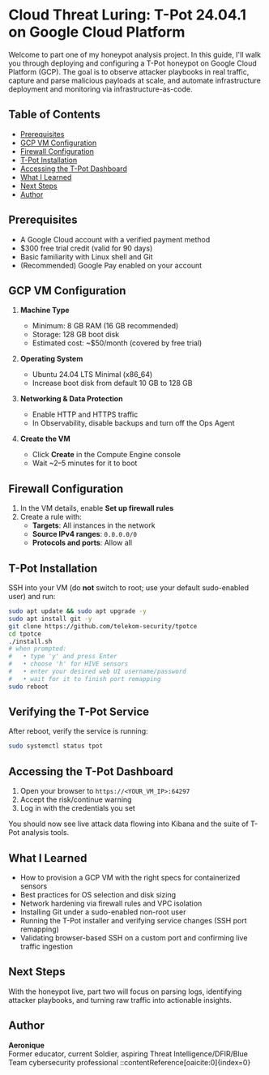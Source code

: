 # Cloud Threat Luring: T-Pot 24.04.1 on Google Cloud Platform

Welcome to part one of my honeypot analysis project. In this guide, I'll walk you through deploying and configuring a T-Pot honeypot on Google Cloud Platform (GCP). The goal is to observe attacker playbooks in real traffic, capture and parse malicious payloads at scale, and automate infrastructure deployment and monitoring via infrastructure-as-code.

## Table of Contents
- [Prerequisites](#prerequisites)
- [GCP VM Configuration](#gcp-vm-configuration)
- [Firewall Configuration](#firewall-configuration)
- [T-Pot Installation](#t-pot-installation)
- [Accessing the T-Pot Dashboard](#accessing-the-t-pot-dashboard)
- [What I Learned](#what-i-learned)
- [Next Steps](#next-steps)
- [Author](#author)

## Prerequisites

- A Google Cloud account with a verified payment method  
- \$300 free trial credit (valid for 90 days)  
- Basic familiarity with Linux shell and Git  
- (Recommended) Google Pay enabled on your account

## GCP VM Configuration

1. **Machine Type**  
   - Minimum: 8 GB RAM (16 GB recommended)  
   - Storage: 128 GB boot disk  
   - Estimated cost: ~\$50/month (covered by free trial)

2. **Operating System**  
   - Ubuntu 24.04 LTS Minimal (x86_64)  
   - Increase boot disk from default 10 GB to 128 GB

3. **Networking & Data Protection**  
   - Enable HTTP and HTTPS traffic  
   - In Observability, disable backups and turn off the Ops Agent

4. **Create the VM**  
   - Click **Create** in the Compute Engine console  
   - Wait ~2–5 minutes for it to boot

## Firewall Configuration

1. In the VM details, enable **Set up firewall rules**  
2. Create a rule with:  
   - **Targets**: All instances in the network  
   - **Source IPv4 ranges**: `0.0.0.0/0`  
   - **Protocols and ports**: Allow all  

## T-Pot Installation

SSH into your VM (do **not** switch to root; use your default sudo-enabled user) and run:

```bash
sudo apt update && sudo apt upgrade -y
sudo apt install git -y
git clone https://github.com/telekom-security/tpotce
cd tpotce
./install.sh
# when prompted:
#   • type 'y' and press Enter
#   • choose 'h' for HIVE sensors
#   • enter your desired web UI username/password
#   • wait for it to finish port remapping
sudo reboot
```
## Verifying the T-Pot Service

After reboot, verify the service is running:

```bash
sudo systemctl status tpot
```
## Accessing the T-Pot Dashboard

1. Open your browser to `https://<YOUR_VM_IP>:64297`
2. Accept the risk/continue warning
3. Log in with the credentials you set

You should now see live attack data flowing into Kibana and the suite of T-Pot analysis tools.

## What I Learned

- How to provision a GCP VM with the right specs for containerized sensors
- Best practices for OS selection and disk sizing
- Network hardening via firewall rules and VPC isolation
- Installing Git under a sudo-enabled non-root user
- Running the T-Pot installer and verifying service changes (SSH port remapping)
- Validating browser-based SSH on a custom port and confirming live traffic ingestion

## Next Steps

With the honeypot live, part two will focus on parsing logs, identifying attacker playbooks, and turning raw traffic into actionable insights.

## Author

**Aeronique**  
Former educator, current Soldier, aspiring Threat Intelligence/DFIR/Blue Team cybersecurity professional
::contentReference[oaicite:0]{index=0}

